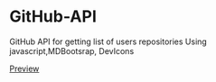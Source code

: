 # GitHub-API
GitHub API for getting list of users repositories Using javascript,MDBootsrap, DevIcons

<a href="https://github.shafigh.se/GitHub-API/" target="_blank">Preview</a>
